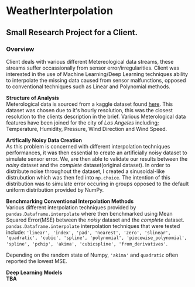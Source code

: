 # WeatherInterpolation
## Small Research Project for a Client.

### Overview
Client deals with various different Metereological data streams, these streams suffer occassionally from sensor error/irregularities. Client was interested in the use of Machine Learning/Deep Learning techniques ability to interpolate the missing data caused from sensor malfunctions, opposed to conventional techniques such as Linear and Polynomial methods.

**Structure of Analysis**<br>
Meterological data is sourced from a kaggle dataset found [here](https://www.kaggle.com/selfishgene/historical-hourly-weather-data).
This dataset was chosen due to it's hourly resolution, this was the closest resolution to the clients description in the brief. Various Meterological data features have been joined for the city of *Los Angeles* including; Temperature, Humidity, Pressure, Wind Direction and Wind Speed.

**Artifically Noisy Data Creation**<br>
As this problem is concerned with different interpolation techniques performances, it was then essential to create an artificially noisy dataset to simulate sensor error. We, are then able to validate our results between the *noisy* dataset and the *complete* dataset(original dataset). In order to distribute noise throughout the dataset, I created a sinusoidal-like distrubution which was then fed into ```np.choice```. The intention of this distribution was to simulate error occuring in groups opposed to the default uniform distribution provided by NumPy.

**Benchmarking Conventional Interpolation Methods** <br>
Various different interpolation techniques provided by ```pandas.Dataframe.interpolate``` where then benchmarked using Mean Squared Error(MSE) between the *noisy* dataset and the *complete* dataset. ```pandas.Dataframe.interpolate``` interpolation techniques that were tested include: ```'linear', 'index', 'pad', 'nearest', 'zero', 'slinear', 'quadratic', 'cubic', 'spline', 'polynomial', 'piecewise_polynomial', 'spline', 'pchip', 'akima', 'cubicspline', 'from_derivatives'```.

Depending on the random state of Numpy, ```'akima'``` and ```quadratic``` often reported the lowest MSE.

**Deep Learning Models** <br>
**TBA**
